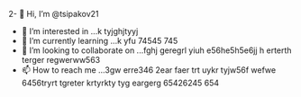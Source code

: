 2- 👋 Hi, I’m @tsipakov21
- 👀 I’m interested in ...k tyjghjtyyj
- 🌱 I’m currently learning ...k yfu 74545 745
- 💞️ I’m looking to collaborate on ...fghj geregrl yiuh e56he5h5e6jj h erterth terger regwerww563
- 📫 How to reach me ...3gw erre346 2ear faer trt uykr tyjw56f wefwe 6456tryrt tgreter krtyrkty tyg eargerg  65426245 654
<!---hxfghrths rt554 utyrurtyu
tsipakov21/tsipakov21 is a ✨ special ✨ repository because its `README.md` (this file) appears on your GitHub profile.
You can click the Preview link to take a look at your changes.
--->
